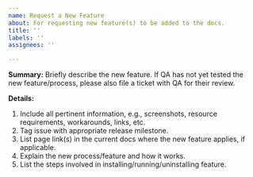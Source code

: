 ```yaml
---
name: Request a New Feature
about: For requesting new feature(s) to be added to the docs.
title: ''
labels: ''
assignees: ''

---
```


**Summary:**
Briefly describe the new feature. If QA has not yet tested the new feature/process, please also file a ticket with QA for their review.


**Details:**
1. Include all pertinent information, e.g., screenshots, resource requirements, workarounds, links, etc.
1. Tag issue with appropriate release milestone.
1. List page link(s) in the current docs where the new feature applies, if applicable.
1. Explain the new process/feature and how it works.
1. List the steps involved in installing/running/uninstalling feature.